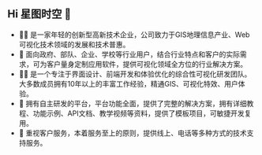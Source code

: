 ## Hi 星图时空 👋

- 🙋‍♀️ 是一家年轻的创新型高新技术企业，公司致力于GIS地理信息产业、Web可视化技术领域的发展和技术普惠。
- 🌈 面向政府、部队、企业、学校等行业用户，结合行业特点和客户的实际需求，可为客户量身定制应用软件，提供可视化领域全方位的行业解决方案。
- 👩‍💻 是一个专注于界面设计、前端开发和体验优化的综合性可视化研发团队。 大多数成员拥有10年以上的丰富工作经验，精通GIS、可视化特效、用户体验。
- 🍿 拥有自主研发的平台，平台功能全面，提供了完整的解决方案，拥有详细教程、功能示例、API文档、教学视频等资料，提供了模板项目，可敏捷开发复用。
- 🧙 重视客户服务，本着服务至上的原则，提供线上、电话等多种方式的技术支持服务。
